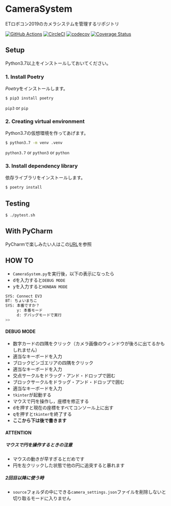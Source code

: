 # CameraSystem
ETロボコン2019のカメラシステムを管理するリポジトリ

[![GitHub Actions](https://github.com/KatLab-MiyazakiUniv/CameraSystem/workflows/Pytest%20and%20Report%20coverage/badge.svg)](https://github.com/KatLab-MiyazakiUniv/CameraSystem/actions) [![CircleCI](https://circleci.com/gh/KatLab-MiyazakiUniv/CameraSystem.svg?style=svg)](https://circleci.com/gh/KatLab-MiyazakiUniv/CameraSystem) [![codecov](https://codecov.io/gh/KatLab-MiyazakiUniv/CameraSystem/branch/master/graph/badge.svg)](https://codecov.io/gh/KatLab-MiyazakiUniv/CameraSystem) [![Coverage Status](https://coveralls.io/repos/github/KatLab-MiyazakiUniv/CameraSystem/badge.svg?branch=master)](https://coveralls.io/github/KatLab-MiyazakiUniv/CameraSystem?branch=master) 

## Setup
Python3.7以上をインストールしておいてください。

### 1. Install Poetry
*Poetry*をインストールします。

```bash
$ pip3 install poetry
```

`pip3` or `pip`

### 2. Creating virtual environment
Python3.7の仮想環境を作ってあげます。

```bash
$ python3.7 -m venv .venv
```

`python3.7` or `python3` or `python`


### 3. Install dependency library
依存ライブラリをインストールします。

```bash
$ poetry install
```

## Testing

```bash
$ ./pytest.sh
```

## With PyCharm
PyCharmで楽しみたい人はこの[URL](https://github.com/KatLab-MiyazakiUniv/CameraSystem/wiki/Pycharm-with-Poerty)を参照


## HOW TO
- `CameraSystem.py`を実行後，以下の表示になったら
- <kbd>d</kbd>を入力すると`DEBUG MODE`
- <kbd>y</kbd>を入力すると`HONBAN MODE`
```bash
SYS: Connect EV3
BT: ちょいまちこ
SYS: 本番ですか？
     y: 本番モード
     d: デバッグモードで実行
>> 
```

#### DEBUG MODE
- 数字カードの四隅をクリック（カメラ画像のウィンドウが後ろに出てるかもしれません）
- 適当なキーボードを入力
- ブロックビンゴエリアの四隅をクリック
- 適当なキーボードを入力
- 交点サークルをドラッグ・アンド・ドロップで囲む
- ブロックサークルをドラッグ・アンド・ドロップで囲む
- 適当なキーボードを入力
- `tkinter`が起動する
- マウスで円を操作し，座標を修正する
- <kbd>d</kbd>を押すと現在の座標をすべてコンソール上に出す
- <kbd>q</kbd>を押すと`tkinter`を終了する
- **ここから下は後で書きます**

#### ATTENTION
##### マウスで円を操作するときの注意
- マウスの動きが早すぎるとだめです
- 円を左クリックした状態で他の円に追突すると暴れます
##### 2回目以降に使う時
- `source`フォルダの中にできる`camera_settings.json`ファイルを削除しないと切り取るモードに入りません